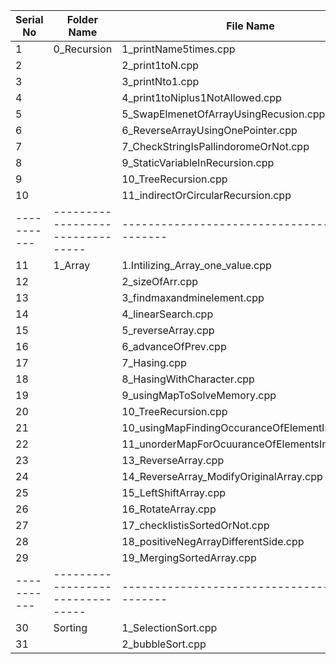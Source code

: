 | Serial No | Folder Name                    | File Name                                    |
|-----------|--------------------------------|----------------------------------------------|
| 1         | 0_Recursion                    | 1_printName5times.cpp                         |
| 2         |                                | 2_print1toN.cpp                               |
| 3         |                                | 3_printNto1.cpp                               |
| 4         |                                | 4_print1toNiplus1NotAllowed.cpp               |
| 5         |                                | 5_SwapElmenetOfArrayUsingRecusion.cpp         |
| 6         |                                | 6_ReverseArrayUsingOnePointer.cpp             |
| 7         |                                | 7_CheckStringIsPallindoromeOrNot.cpp          |
| 8         |                                | 9_StaticVariableInRecursion.cpp               |
| 9         |                                | 10_TreeRecursion.cpp                          |
| 10        |                                | 11_indirectOrCircularRecursion.cpp            |
|-----------|--------------------------------|----------------------------------------------|
| 11        | 1_Array                        | 1.Intilizing_Array_one_value.cpp              |
| 12        |                                | 2_sizeOfArr.cpp                               |
| 13        |                                | 3_findmaxandminelement.cpp                    |
| 14        |                                | 4_linearSearch.cpp                            |
| 15        |                                | 5_reverseArray.cpp                            |
| 16        |                                | 6_advanceOfPrev.cpp                           |
| 17        |                                | 7_Hasing.cpp                                  |
| 18        |                                | 8_HasingWithCharacter.cpp                     |
| 19        |                                | 9_usingMapToSolveMemory.cpp                   |
| 20        |                                | 10_TreeRecursion.cpp                          |
| 21        |                                | 10_usingMapFindingOccuranceOfElementInString.cpp |
| 22        |                                | 11_unorderMapForOcuuranceOfElementsInString.cpp |
| 23        |                                | 13_ReverseArray.cpp                           |
| 24        |                                | 14_ReverseArray_ModifyOriginalArray.cpp       |
| 25        |                                | 15_LeftShiftArray.cpp                         |
| 26        |                                | 16_RotateArray.cpp                            |
| 27        |                                | 17_checklistisSortedOrNot.cpp                 |
| 28        |                                | 18_positiveNegArrayDifferentSide.cpp          |
| 29        |                                | 19_MergingSortedArray.cpp                     |
|-----------|--------------------------------|----------------------------------------------|
| 30        | Sorting                        | 1_SelectionSort.cpp                           |
| 31        |                                | 2_bubbleSort.cpp                              |